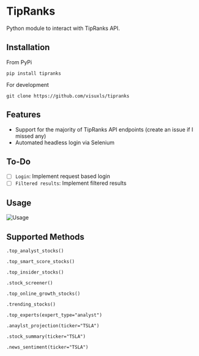 # TipRanks

Python module to interact with TipRanks API.

## Installation
From PyPi
```
pip install tipranks
```
For development
```
git clone https://github.com/visuxls/tipranks
```
## Features
- Support for the majority of TipRanks API endpoints (create an issue if I missed any)
- Automated headless login via Selenium

## To-Do
- [ ] `Login`: Implement request based login
- [ ] `Filtered results`: Implement filtered results

## Usage
![Usage](https://i.imgur.com/gs48kJN.png)

## Supported Methods
```.top_analyst_stocks()```

```.top_smart_score_stocks()```

```.top_insider_stocks()```

```.stock_screener()```

```.top_online_growth_stocks()```

```.trending_stocks()```

```.top_experts(expert_type="analyst")```

```.anaylst_projection(ticker="TSLA")```

```.stock_summary(ticker="TSLA")```

```.news_sentiment(ticker="TSLA")```